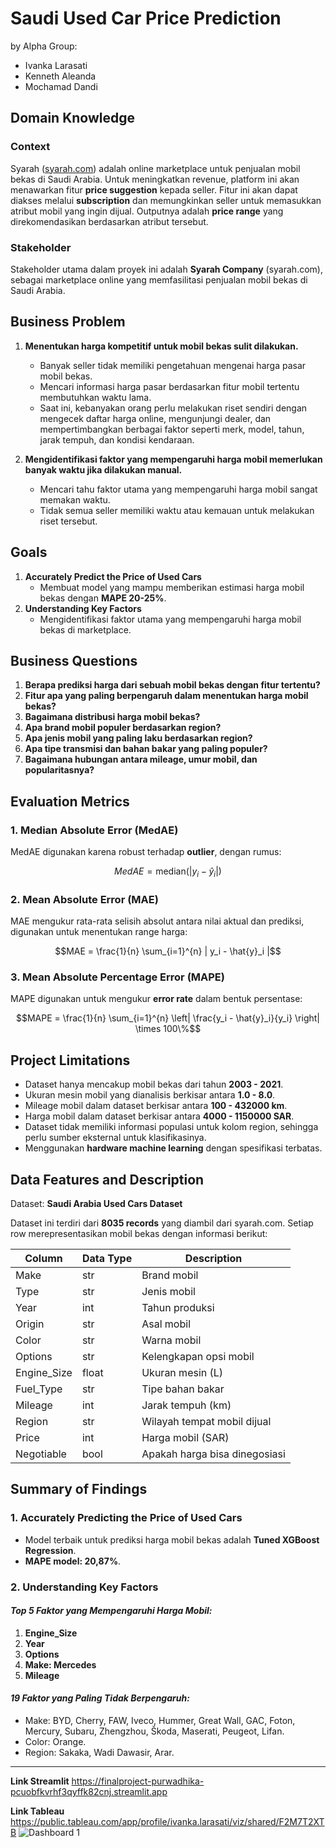 # Saudi Used Car Price Prediction

by Alpha Group:
- Ivanka Larasati
- Kenneth Aleanda
- Mochamad Dandi

## Domain Knowledge

### Context
Syarah ([syarah.com](https://syarah.com)) adalah online marketplace untuk penjualan mobil bekas di Saudi Arabia. Untuk meningkatkan revenue, platform ini akan menawarkan fitur **price suggestion** kepada seller. Fitur ini akan dapat diakses melalui **subscription** dan memungkinkan seller untuk memasukkan atribut mobil yang ingin dijual. Outputnya adalah **price range** yang direkomendasikan berdasarkan atribut tersebut.

### Stakeholder
Stakeholder utama dalam proyek ini adalah **Syarah Company** (syarah.com), sebagai marketplace online yang memfasilitasi penjualan mobil bekas di Saudi Arabia.

## Business Problem

1. **Menentukan harga kompetitif untuk mobil bekas sulit dilakukan.**
   - Banyak seller tidak memiliki pengetahuan mengenai harga pasar mobil bekas.
   - Mencari informasi harga pasar berdasarkan fitur mobil tertentu membutuhkan waktu lama.
   - Saat ini, kebanyakan orang perlu melakukan riset sendiri dengan mengecek daftar harga online, mengunjungi dealer, dan mempertimbangkan berbagai faktor seperti merk, model, tahun, jarak tempuh, dan kondisi kendaraan.

2. **Mengidentifikasi faktor yang mempengaruhi harga mobil memerlukan banyak waktu jika dilakukan manual.**
   - Mencari tahu faktor utama yang mempengaruhi harga mobil sangat memakan waktu.
   - Tidak semua seller memiliki waktu atau kemauan untuk melakukan riset tersebut.

## Goals
1. **Accurately Predict the Price of Used Cars**
   - Membuat model yang mampu memberikan estimasi harga mobil bekas dengan **MAPE 20-25%**.
2. **Understanding Key Factors**
   - Mengidentifikasi faktor utama yang mempengaruhi harga mobil bekas di marketplace.

## Business Questions
1. **Berapa prediksi harga dari sebuah mobil bekas dengan fitur tertentu?**
2. **Fitur apa yang paling berpengaruh dalam menentukan harga mobil bekas?**
3. **Bagaimana distribusi harga mobil bekas?**
4. **Apa brand mobil populer berdasarkan region?**
5. **Apa jenis mobil yang paling laku berdasarkan region?**
6. **Apa tipe transmisi dan bahan bakar yang paling populer?**
7. **Bagaimana hubungan antara mileage, umur mobil, dan popularitasnya?**

## Evaluation Metrics

### 1. Median Absolute Error (MedAE)
MedAE digunakan karena robust terhadap **outlier**, dengan rumus:
```math
MedAE = \text{median}(| y_i - \hat{y}_i |)
```

### 2. Mean Absolute Error (MAE)
MAE mengukur rata-rata selisih absolut antara nilai aktual dan prediksi, digunakan untuk menentukan range harga:
```math
MAE = \frac{1}{n} \sum_{i=1}^{n} | y_i - \hat{y}_i |
```

### 3. Mean Absolute Percentage Error (MAPE)
MAPE digunakan untuk mengukur **error rate** dalam bentuk persentase:
```math
MAPE = \frac{1}{n} \sum_{i=1}^{n} \left| \frac{y_i - \hat{y}_i}{y_i} \right| \times 100\%
```

## Project Limitations
- Dataset hanya mencakup mobil bekas dari tahun **2003 - 2021**.
- Ukuran mesin mobil yang dianalisis berkisar antara **1.0 - 8.0**.
- Mileage mobil dalam dataset berkisar antara **100 - 432000 km**.
- Harga mobil dalam dataset berkisar antara **4000 - 1150000 SAR**.
- Dataset tidak memiliki informasi populasi untuk kolom region, sehingga perlu sumber eksternal untuk klasifikasinya.
- Menggunakan **hardware machine learning** dengan spesifikasi terbatas.

## Data Features and Description

Dataset: **Saudi Arabia Used Cars Dataset**

Dataset ini terdiri dari **8035 records** yang diambil dari syarah.com. Setiap row merepresentasikan mobil bekas dengan informasi berikut:

| Column       | Data Type | Description |
|-------------|----------|-------------|
| Make        | str      | Brand mobil |
| Type        | str      | Jenis mobil |
| Year        | int      | Tahun produksi |
| Origin      | str      | Asal mobil |
| Color       | str      | Warna mobil |
| Options     | str      | Kelengkapan opsi mobil |
| Engine_Size | float    | Ukuran mesin (L) |
| Fuel_Type   | str      | Tipe bahan bakar |
| Mileage     | int      | Jarak tempuh (km) |
| Region      | str      | Wilayah tempat mobil dijual |
| Price       | int      | Harga mobil (SAR) |
| Negotiable  | bool     | Apakah harga bisa dinegosiasi |

## Summary of Findings

### 1. Accurately Predicting the Price of Used Cars
- Model terbaik untuk prediksi harga mobil bekas adalah **Tuned XGBoost Regression**.
- **MAPE model: 20,87%**.

### 2. Understanding Key Factors
#### *Top 5 Faktor yang Mempengaruhi Harga Mobil:*
1. **Engine_Size**
2. **Year**
3. **Options**
4. **Make: Mercedes**
5. **Mileage**

#### *19 Faktor yang Paling Tidak Berpengaruh:*
- Make: BYD, Cherry, FAW, Iveco, Hummer, Great Wall, GAC, Foton, Mercury, Subaru, Zhengzhou, Škoda, Maserati, Peugeot, Lifan.
- Color: Orange.
- Region: Sakaka, Wadi Dawasir, Arar.

---
**Link Streamlit**
https://finalproject-purwadhika-pcuobfkvrhf3qyffk82cnj.streamlit.app

**Link Tableau**
https://public.tableau.com/app/profile/ivanka.larasati/viz/shared/F2M7T2XTB
![Dashboard 1](https://github.com/user-attachments/assets/85381308-321a-4bc9-93a5-d508416fba8b)

